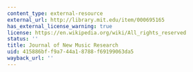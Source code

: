 ```yaml
---
content_type: external-resource
external_url: http://library.mit.edu/item/000695165
has_external_license_warning: true
license: https://en.wikipedia.org/wiki/All_rights_reserved
status: ''
title: Journal of New Music Research
uid: 415886bf-f9a7-44a1-8788-f69199063da5
wayback_url: ''
---
```

